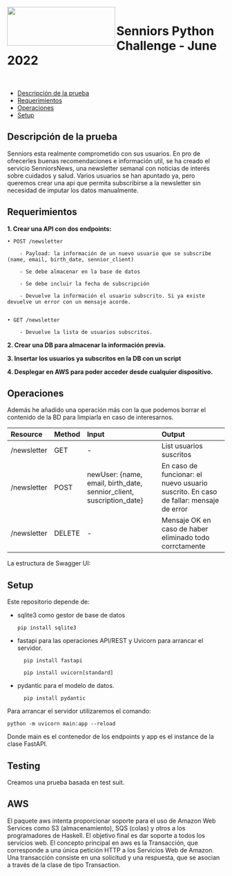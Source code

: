 
<br>

<img align="left" width="250" height="90" src="https://raw.githubusercontent.com/marinsmh/senniors_challenge/main/imgs/senniors_icon.png"/>
<p vertical-align="middle"><h1>Senniors Python Challenge - June 2022</h1></p>

<br>

- [Descripción de la prueba](#descripción-de-la-prueba)
- [Requerimientos](#requerimientos)
- [Operaciones](#operaciones)
- [Setup](#setup)

## Descripción de la prueba

Senniors esta realmente comprometido con sus usuarios. En pro de ofrecerles buenas recomendaciones e información util, se ha creado el servicio SenniorsNews, una
newsletter semanal con noticias de interés sobre cuidados y salud. Varios usuarios se han apuntado ya, pero queremos crear una api que permita subscribirse a la newsletter sin necesidad de imputar los datos manualmente.

## Requerimientos 

**1. Crear una API con dos endpoints:**

	• POST /newsletter
	
		- Payload: la información de un nuevo usuario que se subscribe (name, email, birth_date, sennior_client)
		
		- Se debe almacenar en la base de datos
		
		- Se debe incluir la fecha de subscripción
		
		- Devuelve la información el usuario subscrito. Si ya existe devuelve un error con un mensaje acorde.
		 

	• GET /newsletter
	
		- Devuelve la lista de usuarios subscritos.

**2. Crear una DB para almacenar la información previa.**

**3. Insertar los usuarios ya subscritos en la DB con un script**

**4. Desplegar en AWS para poder acceder desde cualquier dispositivo.**

## Operaciones

Además he añadido una operación más con la que podemos borrar el contenido de la BD para limpiarla en caso de interesarnos.

| Resource | Method | Input | Output |
| :--- | :--- | :--- | :--- |
| /newsletter | GET | - | List usuarios suscritos |
| /newsletter | POST | newUser: {name, email, birth_date, sennior_client, suscription_date} | En caso de funcionar: el nuevo usuario suscrito. En caso de fallar: mensaje de error|
| /newsletter | DELETE | - | Mensaje OK en caso de haber eliminado todo corrctamente|

La estructura de Swagger UI:

## Setup

Este repositorio depende de:

*   sqlite3 como gestor de base de datos
    
		pip install sqlite3
        
* fastapi para las operaciones API/REST y Uvicorn para arrancar el servidor.
    
		pip install fastapi
        
		pip install uvicorn[standard]
        
* pydantic para el modelo de datos.
    
		pip install pydantic
		
Para arrancar el servidor utilizaremos el comando:

	python -m uvicorn main:app --reload
	
Donde main es el contenedor de los endpoints y app es el instance de la clase FastAPI.

## Testing

Creamos una prueba basada en test suit. 

## AWS

El paquete aws intenta proporcionar soporte para el uso de Amazon Web Services como S3 (almacenamiento), SQS (colas) y otros a los programadores de Haskell. El objetivo final es dar soporte a todos los servicios web.
El concepto principal en aws es la Transacción, que corresponde a una única petición HTTP a los Servicios Web de Amazon. Una transacción consiste en una solicitud y una respuesta, que se asocian a través de la clase de tipo Transaction.


